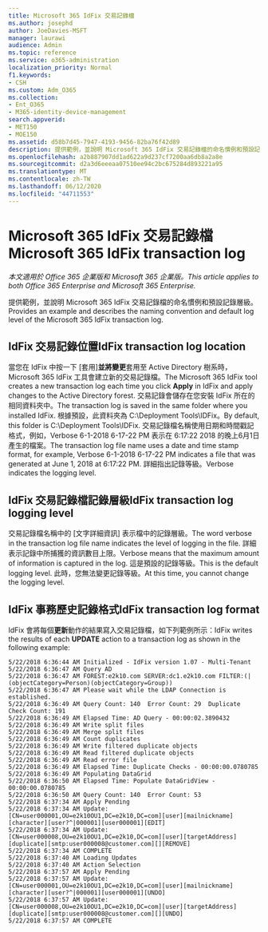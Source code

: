 ```yaml
---
title: Microsoft 365 IdFix 交易記錄檔
ms.author: josephd
author: JoeDavies-MSFT
manager: laurawi
audience: Admin
ms.topic: reference
ms.service: o365-administration
localization_priority: Normal
f1.keywords:
- CSH
ms.custom: Adm_O365
ms.collection:
- Ent_O365
- M365-identity-device-management
search.appverid:
- MET150
- MOE150
ms.assetid: d58b7d45-7947-4193-9456-82ba76f42d89
description: 提供範例，並說明 Microsoft 365 IdFix 交易記錄檔的命名慣例和預設記錄層級。
ms.openlocfilehash: a2b887907dd1ad622a9d237cf7200aa6db8a2a8e
ms.sourcegitcommit: d2a3d6eeeaa07510ee94c2bc675284d893221a95
ms.translationtype: MT
ms.contentlocale: zh-TW
ms.lasthandoff: 06/12/2020
ms.locfileid: "44711553"
---
```

# <a name="microsoft-365-idfix-transaction-log"></a><span data-ttu-id="767ec-103">Microsoft 365 IdFix 交易記錄檔</span><span class="sxs-lookup"><span data-stu-id="767ec-103">Microsoft 365 IdFix transaction log</span></span>

<span data-ttu-id="767ec-104">*本文適用於 Office 365 企業版和 Microsoft 365 企業版。*</span><span class="sxs-lookup"><span data-stu-id="767ec-104">*This article applies to both Office 365 Enterprise and Microsoft 365 Enterprise.*</span></span>

<span data-ttu-id="767ec-105">提供範例，並說明 Microsoft 365 IdFix 交易記錄檔的命名慣例和預設記錄層級。</span><span class="sxs-lookup"><span data-stu-id="767ec-105">Provides an example and describes the naming convention and default log level of the Microsoft 365 IdFix transaction log.</span></span>
  
## <a name="idfix-transaction-log-location"></a><span data-ttu-id="767ec-106">IdFix 交易記錄位置</span><span class="sxs-lookup"><span data-stu-id="767ec-106">IdFix transaction log location</span></span>

<span data-ttu-id="767ec-107">當您在 IdFix 中按一下 [套用]**並將變更**套用至 Active Directory 樹系時，Microsoft 365 IdFix 工具會建立新的交易記錄檔。</span><span class="sxs-lookup"><span data-stu-id="767ec-107">The Microsoft 365 IdFix tool creates a new transaction log each time you click **Apply** in IdFix and apply changes to the Active Directory forest.</span></span> <span data-ttu-id="767ec-108">交易記錄會儲存在您安裝 IdFix 所在的相同資料夾中。</span><span class="sxs-lookup"><span data-stu-id="767ec-108">The transaction log is saved in the same folder where you installed IdFix.</span></span> <span data-ttu-id="767ec-109">根據預設，此資料夾為 C:\Deployment Tools\IDFix。</span><span class="sxs-lookup"><span data-stu-id="767ec-109">By default, this folder is C:\Deployment Tools\IDFix.</span></span> <span data-ttu-id="767ec-110">交易記錄檔名稱使用日期和時間戳記格式，例如，Verbose 6-1-2018 6-17-22 PM 表示在 6:17:22 2018 的晚上6月1日產生的檔案。</span><span class="sxs-lookup"><span data-stu-id="767ec-110">The transaction log file name uses a date and time stamp format, for example, Verbose 6-1-2018 6-17-22 PM indicates a file that was generated at June 1, 2018 at 6:17:22 PM.</span></span> <span data-ttu-id="767ec-111">詳細指出記錄等級。</span><span class="sxs-lookup"><span data-stu-id="767ec-111">Verbose indicates the logging level.</span></span> 
  
## <a name="idfix-transaction-log-logging-level"></a><span data-ttu-id="767ec-112">IdFix 交易記錄檔記錄層級</span><span class="sxs-lookup"><span data-stu-id="767ec-112">IdFix transaction log logging level</span></span>

<span data-ttu-id="767ec-113">交易記錄檔名稱中的 [文字詳細資訊] 表示檔中的記錄層級。</span><span class="sxs-lookup"><span data-stu-id="767ec-113">The word verbose in the transaction log file name indicates the level of logging in the file.</span></span> <span data-ttu-id="767ec-114">詳細表示記錄中所捕獲的資訊數目上限。</span><span class="sxs-lookup"><span data-stu-id="767ec-114">Verbose means that the maximum amount of information is captured in the log.</span></span> <span data-ttu-id="767ec-115">這是預設的記錄等級。</span><span class="sxs-lookup"><span data-stu-id="767ec-115">This is the default logging level.</span></span> <span data-ttu-id="767ec-116">此時，您無法變更記錄等級。</span><span class="sxs-lookup"><span data-stu-id="767ec-116">At this time, you cannot change the logging level.</span></span>
  
## <a name="idfix-transaction-log-format"></a><span data-ttu-id="767ec-117">IdFix 事務歷史記錄格式</span><span class="sxs-lookup"><span data-stu-id="767ec-117">IdFix transaction log format</span></span>

<span data-ttu-id="767ec-118">IdFix 會將每個**更新**動作的結果寫入交易記錄檔，如下列範例所示：</span><span class="sxs-lookup"><span data-stu-id="767ec-118">IdFix writes the results of each **UPDATE** action to a transaction log as shown in the following example:</span></span>
  
```
5/22/2018 6:36:44 AM Initialized - IdFix version 1.07 - Multi-Tenant
5/22/2018 6:36:47 AM Query AD
5/22/2018 6:36:47 AM FOREST:e2k10.com SERVER:dc1.e2k10.com FILTER:(|(objectCategory=Person)(objectCategory=Group))
5/22/2018 6:36:47 AM Please wait while the LDAP Connection is established.
5/22/2018 6:36:49 AM Query Count: 140  Error Count: 29  Duplicate Check Count: 191
5/22/2018 6:36:49 AM Elapsed Time: AD Query - 00:00:02.3890432
5/22/2018 6:36:49 AM Write split files
5/22/2018 6:36:49 AM Merge split files
5/22/2018 6:36:49 AM Count duplicates
5/22/2018 6:36:49 AM Write filtered duplicate objects
5/22/2018 6:36:49 AM Read filtered duplicate objects
5/22/2018 6:36:49 AM Read error file
5/22/2018 6:36:49 AM Elapsed Time: Duplicate Checks - 00:00:00.0780785
5/22/2018 6:36:49 AM Populating DataGrid
5/22/2018 6:36:50 AM Elapsed Time: Populate DataGridView - 00:00:00.0780785
5/22/2018 6:36:50 AM Query Count: 140  Error Count: 53
5/22/2018 6:37:34 AM Apply Pending
5/22/2018 6:37:34 AM Update: [CN=user000001,OU=e2k10OU1,DC=e2k10,DC=com][user][mailnickname][character][user?^|000001][user000001][EDIT]
5/22/2018 6:37:34 AM Update: [CN=user000008,OU=e2k10OU1,DC=e2k10,DC=com][user][targetAddress][duplicate][smtp:user000008@customer.com][][REMOVE]
5/22/2018 6:37:34 AM COMPLETE
5/22/2018 6:37:40 AM Loading Updates
5/22/2018 6:37:40 AM Action Selection
5/22/2018 6:37:57 AM Apply Pending
5/22/2018 6:37:57 AM Update: [CN=user000001,OU=e2k10OU1,DC=e2k10,DC=com][user][mailnickname][character][user?^|000001][user000001][UNDO]
5/22/2018 6:37:57 AM Update: [CN=user000008,OU=e2k10OU1,DC=e2k10,DC=com][user][targetAddress][duplicate][smtp:user000008@customer.com][][UNDO]
5/22/2018 6:37:57 AM COMPLETE
```